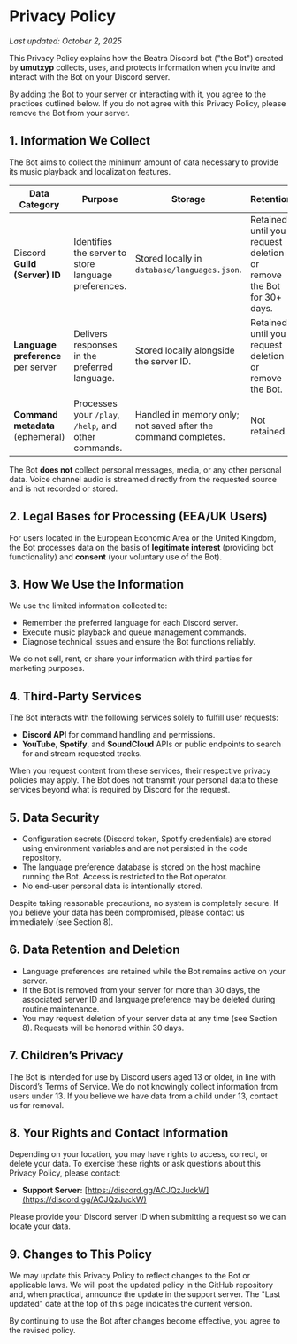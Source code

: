 # Privacy Policy

_Last updated: October 2, 2025_

This Privacy Policy explains how the Beatra Discord bot ("the Bot") created by **umutxyp** collects, uses, and protects information when you invite and interact with the Bot on your Discord server.

By adding the Bot to your server or interacting with it, you agree to the practices outlined below. If you do not agree with this Privacy Policy, please remove the Bot from your server.

## 1. Information We Collect

The Bot aims to collect the minimum amount of data necessary to provide its music playback and localization features.

| Data Category | Purpose | Storage | Retention |
| ------------- | ------- | ------- | --------- |
| Discord **Guild (Server) ID** | Identifies the server to store language preferences. | Stored locally in `database/languages.json`. | Retained until you request deletion or remove the Bot for 30+ days. |
| **Language preference** per server | Delivers responses in the preferred language. | Stored locally alongside the server ID. | Retained until you request deletion or remove the Bot. |
| **Command metadata** (ephemeral) | Processes your `/play`, `/help`, and other commands. | Handled in memory only; not saved after the command completes. | Not retained. |

The Bot **does not** collect personal messages, media, or any other personal data. Voice channel audio is streamed directly from the requested source and is not recorded or stored.

## 2. Legal Bases for Processing (EEA/UK Users)

For users located in the European Economic Area or the United Kingdom, the Bot processes data on the basis of **legitimate interest** (providing bot functionality) and **consent** (your voluntary use of the Bot).

## 3. How We Use the Information

We use the limited information collected to:

- Remember the preferred language for each Discord server.
- Execute music playback and queue management commands.
- Diagnose technical issues and ensure the Bot functions reliably.

We do not sell, rent, or share your information with third parties for marketing purposes.

## 4. Third-Party Services

The Bot interacts with the following services solely to fulfill user requests:

- **Discord API** for command handling and permissions.
- **YouTube**, **Spotify**, and **SoundCloud** APIs or public endpoints to search for and stream requested tracks.

When you request content from these services, their respective privacy policies may apply. The Bot does not transmit your personal data to these services beyond what is required by Discord for the request.

## 5. Data Security

- Configuration secrets (Discord token, Spotify credentials) are stored using environment variables and are not persisted in the code repository.
- The language preference database is stored on the host machine running the Bot. Access is restricted to the Bot operator.
- No end-user personal data is intentionally stored.

Despite taking reasonable precautions, no system is completely secure. If you believe your data has been compromised, please contact us immediately (see Section 8).

## 6. Data Retention and Deletion

- Language preferences are retained while the Bot remains active on your server.
- If the Bot is removed from your server for more than 30 days, the associated server ID and language preference may be deleted during routine maintenance.
- You may request deletion of your server data at any time (see Section 8). Requests will be honored within 30 days.

## 7. Children’s Privacy

The Bot is intended for use by Discord users aged 13 or older, in line with Discord’s Terms of Service. We do not knowingly collect information from users under 13. If you believe we have data from a child under 13, contact us for removal.

## 8. Your Rights and Contact Information

Depending on your location, you may have rights to access, correct, or delete your data. To exercise these rights or ask questions about this Privacy Policy, please contact:

- **Support Server:** [https://discord.gg/ACJQzJuckW](https://discord.gg/ACJQzJuckW)

Please provide your Discord server ID when submitting a request so we can locate your data.

## 9. Changes to This Policy

We may update this Privacy Policy to reflect changes to the Bot or applicable laws. We will post the updated policy in the GitHub repository and, when practical, announce the update in the support server. The "Last updated" date at the top of this page indicates the current version.

By continuing to use the Bot after changes become effective, you agree to the revised policy.
